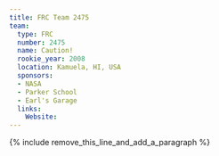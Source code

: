 ```yaml
---
title: FRC Team 2475
team:
  type: FRC
  number: 2475
  name: Caution!
  rookie_year: 2008
  location: Kamuela, HI, USA
  sponsors:
  - NASA
  - Parker School
  - Earl's Garage
  links:
    Website:
---
```


{% include remove_this_line_and_add_a_paragraph %}